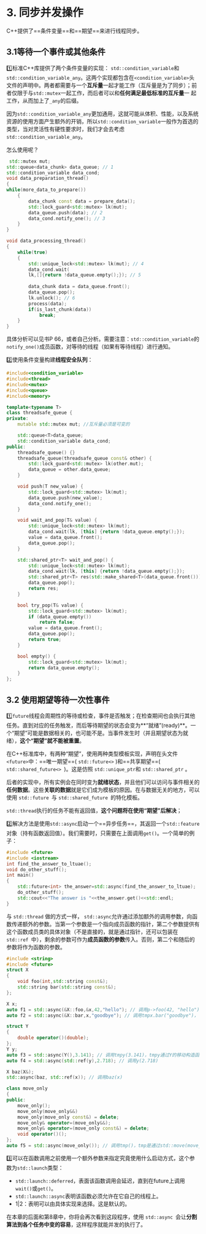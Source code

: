 # 3. 同步并发操作

C++提供了==条件变量==和==期望==来进行线程同步。

## 3.1等待一个事件或其他条件

 :one:标准C++库提供了两个条件变量的实现：	`std::condition_variable`和`std::condition_variable_any`。这两个实现都包含在`<condition_variable>`头文件的声明中。两者都需要与一个**互斥量**一起才能工作（互斥量是为了同步）；前者仅限于与`std::mutex`一起工作，而后者可以和**任何满足最低标准的互斥量**一 起工作，从而加上了`_any`的后缀。

因为`std::condition_variable_any`更加通用，这就可能从体积、性能，以及系统资源的使用方面产生额外的开销，所以`std::condition_variable`一般作为首选的类型，当对灵活性有硬性要求时，我们才会去考虑`std::condition_variable_any`。

怎么使用呢？

```c++
 std::mutex mut;
std::queue<data_chunk> data_queue; // 1
std::condition_variable data_cond;
void data_preparation_thread()
{
while(more_data_to_prepare())
    {
        data_chunk const data = prepare_data();
        std::lock_guard<std::mutex> lk(mut);
        data_queue.push(data); // 2
        data_cond.notify_one(); // 3
    }
}

void data_processing_thread()
{
    while(true)
    {
        std::unique_lock<std::mutex> lk(mut); // 4
        data_cond.wait(
        lk,[]{return !data_queue.empty();}); // 5
        
        data_chunk data = data_queue.front();
        data_queue.pop();
        lk.unlock(); // 6
        process(data);
        if(is_last_chunk(data))
        	break;
    }
}
```

具体分析可以见书P 66，或者自己分析。需要注意：`std::condition_variable`的`notify_one()`成员函数，对等待的线程（如果有等待线程）进行通知。

:two:使用条件变量构建**线程安全队列**：

```c++
#include<condition_variable>
#include<thread>
#include<mutex>
#include<queue>
#include<memory>

template<typename T>
class threadsafe_queue {
private:
	mutable std::mutex mut; //互斥量必须是可变的

	std::queue<T>data_queue;
	std::condition_variable data_cond;
public:
	threadsafe_queue() {}
	threadsafe_queue(threadsafe_queue const& other) {
		std::lock_guard<std::mutex> lk(other.mut);
		data_queue = other.data_queue;
	}

	void push(T new_value) {
		std::lock_guard<std::mutex> lk(mut);
		data_queue.push(new_value);
		data_cond.notify_one();
	}

	void wait_and_pop(T& value) {
		std::unique_lock<std::mutex> lk(mut);
		data_cond.wait(lk, [this] {return !data_queue.empty();});
		value = data_queue.front();
		data_queue.pop();
	}

	std::shared_ptr<T> wait_and_pop() {
		std::unique_lock<std::mutex> lk(mut);
		data_cond.wait(lk, [this] {return !data_queue.empty();});
		std::shared_ptr<T> res(std::make_shared<T>(data_queue.front()));
		data_queue.pop();
		return res;
	}

	bool try_pop(T& value) {
		std::lock_guard<std::mutex> lk(mut);
		if (data_queue.empty())
			return false;
		value = data_queue.front();
		data_queue.pop();
		return true;
	}

	bool empty() {
		std::lock_guard<std::mutex> lk(mut);
		return data_queue.empty();
	}
};
```



## 3.2 使用期望等待一次性事件

:one:`future`线程会周期性的等待或检查，事件是否触发；在检查期间也会执行其他任务。直到对应的任务触发，而后等待期望的状态会变为**“就绪”(ready)**。一个“期望”可能是数据相关的，也可能不是。当事件发生时（并且期望状态为就绪），**这个“期望”就不能被重置**。

在C++标准库中，有两种“期望”，使用两种类型模板实现，声明在头文件`<future>`中：==唯一期望==( `std::future<>` )和==共享期望==( `std::shared_future<> `)。这是仿照 `std::unique_ptr`和 `std::shared_ptr` 。 

后者的实现中，所有实例会在同时变为**就绪状态**，并且他们可以访问与事件相关的**任何数据**。这些**关联的数据**就是它们成为模板的原因。在与数据无关的地方，可以使用 `std::future `与 `std::shared_future `的特化模板。

`std::thread`执行的任务不能有返回值，**这个问题将在使用“期望”后解决**；

:two:解决方法是使用`std::async`启动一个==异步任务==，其返回一个`std::feature`对象（持有函数返回值）。我们需要时，只需要在上面调用`get()`。一个简单的例子：

```c++
#include <future>
#include <iostream>
int find_the_answer_to_ltuae();
void do_other_stuff();
int main()
{
    std::future<int> the_answer=std::async(find_the_answer_to_ltuae);
    do_other_stuff();
    std::cout<<"The answer is "<<the_answer.get()<<std::endl;
}

```

与 `std::thread` 做的方式一样， `std::async`允许通过添加额外的调用参数，向函数传递额外的参数。当第一个参数是一个指向成员函数的指针，第二个参数提供有这个函数成员类的具体对象（不是直接的，就是通过指针，还可以包装在 `std::ref `中），剩余的参数可作为**成员函数的参数**传入。否则，第二个和随后的参数将作为函数的参数。

```c++
#include <string>
#include <future>
struct X
{
    void foo(int,std::string const&);
    std::string bar(std::string const&);
};

X x;
auto f1 = std::async(&X::foo,&x,42,"hello"); // 调用p->foo(42, "hello")，p是指向x的指针
auto f2 = std::async(&X::bar,x,"goodbye"); // 调用tmpx.bar("goodbye")， tmpx是x的拷贝副本

struct Y
{
	double operator()(double);
};
Y y;
auto f3 = std::async(Y(),3.141); // 调用tmpy(3.141)，tmpy通过Y的移动构造函数得到
auto f4 = std::async(std::ref(y),2.718); // 调用y(2.718)

X baz(X&);
std::async(baz, std::ref(x)); // 调用baz(x)

class move_only
{
public:
    move_only();
    move_only(move_only&&)
    move_only(move_only const&) = delete;
    move_only& operator=(move_only&&);
    move_only& operator=(move_only const&) = delete;
    void operator()();
};
auto f5 = std::async(move_only()); // 调用tmp()，tmp是通过std::move(move_only())构造得到
```

:three:可以在函数调用之前使用一个额外参数来指定究竟使用什么启动方式，这个参数为`std::launch`类型：

- `std::launch::deferred`，表面该函数调用会延迟，直到在future上调用`wait()`或`get()`。
- `std::launch::async`表明该函数必须允许在它自己的线程上。
- 1|2：表明可以由具体实现来选择。这是默认的。

在本章的后面和第8章中，你将会再次看到这段程序，使用 `std::async `会让**分割算法到各个任务中变的容易**，这样程序就能并发的执行了。



